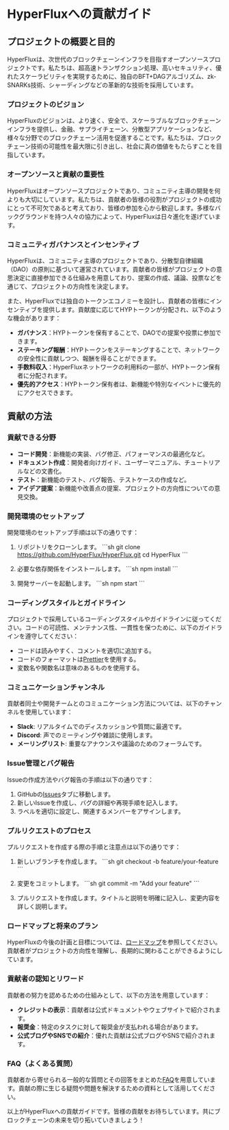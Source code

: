 
# HyperFluxへの貢献ガイド

## プロジェクトの概要と目的

HyperFluxは、次世代のブロックチェーンインフラを目指すオープンソースプロジェクトです。私たちは、超高速トランザクション処理、高いセキュリティ、優れたスケーラビリティを実現するために、独自のBFT+DAGアルゴリズム、zk-SNARKs技術、シャーディングなどの革新的な技術を採用しています。

### プロジェクトのビジョン

HyperFluxのビジョンは、より速く、安全で、スケーラブルなブロックチェーンインフラを提供し、金融、サプライチェーン、分散型アプリケーションなど、様々な分野でのブロックチェーン活用を促進することです。私たちは、ブロックチェーン技術の可能性を最大限に引き出し、社会に真の価値をもたらすことを目指しています。

### オープンソースと貢献の重要性

HyperFluxはオープンソースプロジェクトであり、コミュニティ主導の開発を何よりも大切にしています。私たちは、貢献者の皆様の役割がプロジェクトの成功にとって不可欠であると考えており、皆様の参加を心から歓迎します。多様なバックグラウンドを持つ人々の協力によって、HyperFluxは日々進化を遂げています。

### コミュニティガバナンスとインセンティブ

HyperFluxは、コミュニティ主導のプロジェクトであり、分散型自律組織（DAO）の原則に基づいて運営されています。貢献者の皆様がプロジェクトの意思決定に直接参加できる仕組みを用意しており、提案の作成、議論、投票などを通じて、プロジェクトの方向性を決定します。

また、HyperFluxでは独自のトークンエコノミーを設計し、貢献者の皆様にインセンティブを提供します。貢献度に応じてHYPトークンが分配され、以下のような機会があります：

- **ガバナンス**：HYPトークンを保有することで、DAOでの提案や投票に参加できます。
- **ステーキング報酬**：HYPトークンをステーキングすることで、ネットワークの安全性に貢献しつつ、報酬を得ることができます。
- **手数料収入**：HyperFluxネットワークの利用料の一部が、HYPトークン保有者に分配されます。
- **優先的アクセス**：HYPトークン保有者は、新機能や特別なイベントに優先的にアクセスできます。

## 貢献の方法

### 貢献できる分野

- **コード開発**：新機能の実装、バグ修正、パフォーマンスの最適化など。
- **ドキュメント作成**：開発者向けガイド、ユーザーマニュアル、チュートリアルなどの文書化。
- **テスト**：新機能のテスト、バグ報告、テストケースの作成など。
- **アイデア提案**：新機能や改善点の提案、プロジェクトの方向性についての意見交換。

### 開発環境のセットアップ

開発環境のセットアップ手順は以下の通りです：

1. リポジトリをクローンします。
    \`\`\`sh
    git clone https://github.com/HyperFlux/HyperFlux.git
    cd HyperFlux
    \`\`\`

2. 必要な依存関係をインストールします。
    \`\`\`sh
    npm install
    \`\`\`

3. 開発サーバーを起動します。
    \`\`\`sh
    npm start
    \`\`\`

### コーディングスタイルとガイドライン

プロジェクトで採用しているコーディングスタイルやガイドラインに従ってください。コードの可読性、メンテナンス性、一貫性を保つために、以下のガイドラインを遵守してください：

- コードは読みやすく、コメントを適切に追加する。
- コードのフォーマットは[Prettier](https://prettier.io/)を使用する。
- 変数名や関数名は意味のあるものを使用する。

### コミュニケーションチャンネル

貢献者同士や開発チームとのコミュニケーション方法については、以下のチャンネルを使用しています：

- **Slack**: リアルタイムでのディスカッションや質問に最適です。
- **Discord**: 声でのミーティングや雑談に使用します。
- **メーリングリスト**: 重要なアナウンスや議論のためのフォーラムです。

### Issue管理とバグ報告

Issueの作成方法やバグ報告の手順は以下の通りです：

1. GitHubの[Issues](https://github.com/HyperFlux/HyperFlux/issues)タブに移動します。
2. 新しいIssueを作成し、バグの詳細や再現手順を記入します。
3. ラベルを適切に設定し、関連するメンバーをアサインします。

### プルリクエストのプロセス

プルリクエストを作成する際の手順と注意点は以下の通りです：

1. 新しいブランチを作成します。
    \`\`\`sh
    git checkout -b feature/your-feature
    \`\`\`

2. 変更をコミットします。
    \`\`\`sh
    git commit -m "Add your feature"
    \`\`\`

3. プルリクエストを作成します。タイトルと説明を明確に記入し、変更内容を詳しく説明します。

### ロードマップと将来のプラン

HyperFluxの今後の計画と目標については、[ロードマップ](https://github.com/HyperFlux/HyperFlux/wiki/Roadmap)を参照してください。貢献者がプロジェクトの方向性を理解し、長期的に関わることができるようにしています。

### 貢献者の認知とリワード

貢献者の努力を認めるための仕組みとして、以下の方法を用意しています：

- **クレジットの表示**：貢献者は公式ドキュメントやウェブサイトで紹介されます。
- **報奨金**：特定のタスクに対して報奨金が支払われる場合があります。
- **公式ブログやSNSでの紹介**：優れた貢献は公式ブログやSNSで紹介されます。

### FAQ（よくある質問）

貢献者から寄せられる一般的な質問とその回答をまとめた[FAQ](https://github.com/HyperFlux/HyperFlux/wiki/FAQ)を用意しています。貢献の際に生じる疑問や問題を解決するための資料として活用してください。

以上がHyperFluxへの貢献ガイドです。皆様の貢献をお待ちしています。共にブロックチェーンの未来を切り拓いていきましょう！

